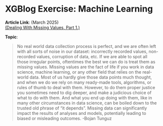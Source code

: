# XGBlog Exercise: Machine Learning

**Article Link**: (March 2025)  
[(Dealing With Missing Values, Part 1.)](https://www.xgblog.ai/p/dealing-with-missing-values-part?subscribe_prompt=free)

**Topic**:  
> No real world data collection process is perfect, and we are often left with all sorts of noise in our dataset: incorrectly recorded values, non-recorded values, corruption of data, etc. If we are able to spot all those irregular points, oftentimes the best we can do is treat them as missing values. Missing values are the fact of life if you work in data science, machine learning, or any other field that relies on the real-world data. Most of us hardly give those data points much thought, and when we do we rely on many ready-made tools, algorithms, or rules of thumb to deal with them. However, to do them proper justice you sometimes need to dig deeper, and make a judicious choice of what to do with them. And what you end up doing with them, like in many other circumstances in data science, can be boiled down to the trusted old phrase of “it depends”. Missing data can significantly impact the results of analyses and models, potentially leading to biased or misleading outcomes. -Bojan Tunguz  
